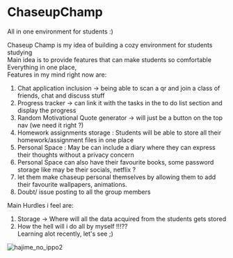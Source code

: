 # ChaseupChamp
All in one environment for students :)

Chaseup Champ is my idea of building a cozy environment for students studying  
Main idea is to provide features that can make students so comfortable    
Everything in one place,  
Features in my mind right now are:  
1. Chat application inclusion -> being able to scan a qr and join a class of friends, chat and discuss stuff
2. Progress tracker -> can link it with the tasks in the to do list section and display the progress
3. Random Motivational Quote generator -> will just be a button on the top nav (we need it right ?)
4. Homework assignments storage : Students will be able to store all their homework/assignment files in one place
5. Personal Space : May be can include a diary where they can express their thoughts without a privacy concern
6. Personal Space can also have their favourite books, some password storage like may be their socials, netflix ?
7. let them make chaseup personal themselves by allowing them to add their favourite wallpapers, animations.
8. Doubt/ issue posting to all the group members

Main Hurdles i feel are:  
1. Storage -> Where will all the data acquired from the students gets stored
2. How the hell will i do all by myself !!!??  
Learning alot recently, let's see ;)

![hajime_no_ippo2](https://github.com/user-attachments/assets/8a5e93d3-f996-49f8-8ba9-276fcae91d74)

